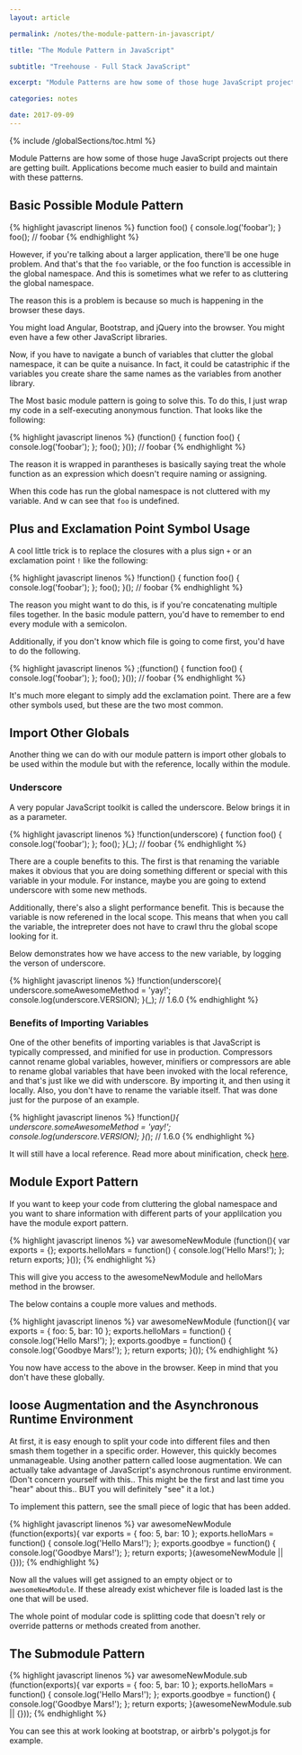 ```yaml
---
layout: article

permalink: /notes/the-module-pattern-in-javascript/

title: "The Module Pattern in JavaScript"

subtitle: "Treehouse - Full Stack JavaScript"

excerpt: "Module Patterns are how some of those huge JavaScript projects out there are getting built. Applications become much easier to build and maintain with these patterns."

categories: notes

date: 2017-09-09
---
```


{% include /globalSections/toc.html %}

Module Patterns are how some of those huge JavaScript projects out there are getting built. Applications become much easier to build and maintain with these patterns.

## Basic Possible Module Pattern

{% highlight javascript linenos %}
function foo() {
  console.log('foobar');
}
foo();
// foobar
{% endhighlight %}

However, if you're talking about a larger application, there'll be one huge problem. And that's that the `foo` variable, or the foo function is accessible in the global namespace. And this is sometimes what we refer to as cluttering the global namespace. 

The reason this is a problem is because so much is happening in the browser these days.

You might load Angular, Bootstrap, and jQuery into the browser. You might even have a few other JavaScript libraries.

Now, if you have to navigate a bunch of variables that clutter the global namespace, it can be quite a nuisance. In fact, it could be catastriphic if the variables you create share the same names as the variables from another library.

The Most basic module pattern is going to solve this. To do this, I just wrap my code in a self-executing anonymous function. That looks like the following:

{% highlight javascript linenos %}
(function() {
  function foo() {
    console.log('foobar');
  };
  foo();
}());
// foobar
{% endhighlight %}

The reason it is wrapped in parantheses is basically saying treat the whole function as an expression which doesn't require naming or assigning.

When this code has run the global namespace is not cluttered with my variable. And w can see that `foo` is undefined.

## Plus and Exclamation Point Symbol Usage

A cool little trick is to replace the closures with a plus sign `+` or an exclamation point `!` like the following:

{% highlight javascript linenos %}
!function() {
  function foo() {
    console.log('foobar');
  };
  foo();
}();
// foobar
{% endhighlight %}

The reason you might want to do this, is if you're concatenating multiple files together. In the basic module pattern, you'd have to remember to end every module with a semicolon. 

Additionally, if you don't know which file is going to come first, you'd have to do the following. 

{% highlight javascript linenos %}
;(function() {
  function foo() {
    console.log('foobar');
  };
  foo();
}());
// foobar
{% endhighlight %}

It's much more elegant to simply add the exclamation point. There are a few other symbols used, but these are the two most common.

## Import Other Globals

Another thing we can do with our module pattern is import other globals to be used within the module but with the reference, locally within the module.

### Underscore

A very popular JavaScript toolkit is called the underscore. Below brings it in as a parameter.

{% highlight javascript linenos %}
!function(underscore) {
  function foo() {
    console.log('foobar');
  };
  foo();
}(_);
// foobar
{% endhighlight %}

There are a couple benefits to this. The first is that renaming the variable makes it obvious that you are doing something different or special with this variable in your module. For instance, maybe you are going to extend underscore with some new methods. 

Additionally, there's also a slight performance benefit. This is because the variable is now referened in the local scope. This means that when you call the variable, the intrepreter does not have to crawl thru the global scope looking for it.

Below demonstrates how we have access to the new variable, by logging the verson of underscore.

{% highlight javascript linenos %}
!function(underscore){
  underscore.someAwesomeMethod = 'yay!';
  console.log(underscore.VERSION);
}(_);
// 1.6.0
{% endhighlight %}

### Benefits of Importing Variables

One of the other benefits of importing variables is that JavaScript is typically compressed, and minified for use in production. Compressors cannot rename global variables, however, minifiers or compressors are able to rename global variables that have been invoked with the local reference, and that's just like we did with underscore. By importing it, and then using it locally. Also, you don't have to rename the variable itself. That was done just for the purpose of an example.

{% highlight javascript linenos %}
!function(_){
  underscore.someAwesomeMethod = 'yay!';
  console.log(underscore.VERSION);
}(_);
// 1.6.0
{% endhighlight %}

It will still have a local reference. Read more about minification, check <a href="http://alistapart.com/article/javascript-minification-part-II">here</a>.

## Module Export Pattern

If you want to keep your code from cluttering the global namespace and you want to share information with different parts of your applilcation you have the module export pattern.

{% highlight javascript linenos %}
var awesomeNewModule (function(){
  var exports = {};
  exports.helloMars = function() {
    console.log('Hello Mars!');
  };
  return exports;
}());
{% endhighlight %}

This will give you access to the awesomeNewModule and helloMars method in the browser.

The below contains a couple more values and methods.

{% highlight javascript linenos %}
var awesomeNewModule (function(){
  var exports = {
    foo: 5,
    bar: 10
  };
  exports.helloMars = function() {
    console.log('Hello Mars!');
  };
  exports.goodbye = function() {
    console.log('Goodbye Mars!');
  };
  return exports;
}());
{% endhighlight %}

You now have access to the above in the browser. Keep in mind that you don't have these globally.

## loose Augmentation and the Asynchronous Runtime Environment

At first, it is easy enough to split your code into different files and then smash them together in a specific order. However, this quickly becomes unmanageable. Using another pattern called loose augmentation. We can actually take advantage of JavaScript's asynchronous runtime environment. (Don't concern yourself with this.. This might be the first and last time you "hear" about this.. BUT you will definitely "see" it a lot.)

To implement this pattern, see the small piece of logic that has been added.

{% highlight javascript linenos %}
var awesomeNewModule (function(exports){
  var exports = {
    foo: 5,
    bar: 10
  };
  exports.helloMars = function() {
    console.log('Hello Mars!');
  };
  exports.goodbye = function() {
    console.log('Goodbye Mars!');
  };
  return exports;
}(awesomeNewModule || {}));
{% endhighlight %}

Now all the values will get assigned to an empty object or to `awesomeNewModule`. If these already exist whichever file is loaded last is the one that will be used. 

The whole point of modular code is splitting code that doesn't rely or override patterns or methods created from another.

## The Submodule Pattern

{% highlight javascript linenos %}
var awesomeNewModule.sub (function(exports){
  var exports = {
    foo: 5,
    bar: 10
  };
  exports.helloMars = function() {
    console.log('Hello Mars!');
  };
  exports.goodbye = function() {
    console.log('Goodbye Mars!');
  };
  return exports;
}(awesomeNewModule.sub || {}));
{% endhighlight %}

You can see this at work looking at bootstrap, or airbrb's polygot.js for example.